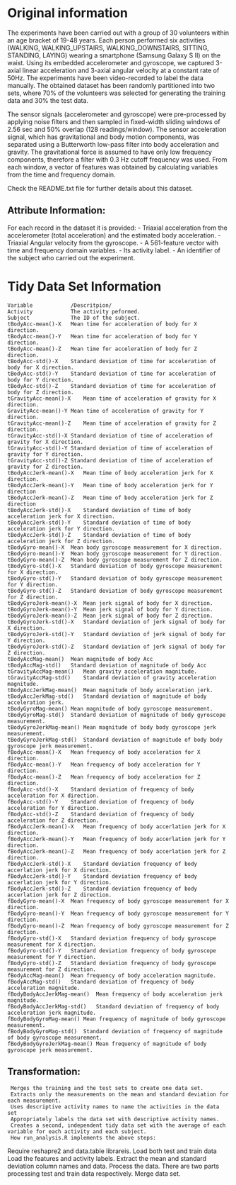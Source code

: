 Original information
=====================
The experiments have been carried out with a group of 30 volunteers within an age bracket of 19-48 years. 
Each person performed six activities (WALKING, WALKING_UPSTAIRS, WALKING_DOWNSTAIRS, SITTING, STANDING, LAYING) 
wearing a smartphone (Samsung Galaxy S II) on the waist. Using its embedded accelerometer and gyroscope, 
we captured 3-axial linear acceleration and 3-axial angular velocity at a constant rate of 50Hz. 
The experiments have been video-recorded to label the data manually. 
The obtained dataset has been randomly partitioned into two sets, where 70% of the volunteers was selected 
for generating the training data and 30% the test data. 

The sensor signals (accelerometer and gyroscope) were pre-processed by applying noise filters and then sampled 
in fixed-width sliding windows of 2.56 sec and 50% overlap (128 readings/window). 
The sensor acceleration signal, which has gravitational and body motion components, 
was separated using a Butterworth low-pass filter into body acceleration and gravity. 
The gravitational force is assumed to have only low frequency components, 
therefore a filter with 0.3 Hz cutoff frequency was used. From each window, 
a vector of features was obtained by calculating variables from the time and frequency domain. 

Check the README.txt file for further details about this dataset.


Attribute Information:
----------------------
For each record in the dataset it is provided: 
    - Triaxial acceleration from the accelerometer (total acceleration) and the estimated body acceleration. 
    - Triaxial Angular velocity from the gyroscope. 
    - A 561-feature vector with time and frequency domain variables. 
    - Its activity label. 
    - An identifier of the subject who carried out the experiment.


Tidy Data Set Information
==========================
    Variable	        /Descritpion/
    Activity	        The activity peformed.
    Subject	            The ID of the subject.
    tBodyAcc-mean()-X	Mean time for acceleration of body for X direction.
    tBodyAcc-mean()-Y   Mean time for acceleration of body for Y direction.
    tBodyAcc-mean()-Z	Mean time for acceleration of body for Z direction.
    tBodyAcc-std()-X	Standard deviation of time for acceleration of body for X direction.
    tBodyAcc-std()-Y	Standard deviation of time for acceleration of body for Y direction.
    tBodyAcc-std()-Z	Standard deviation of time for acceleration of body for Z direction.
    tGravityAcc-mean()-X	Mean time of acceleration of gravity for X direction.
    GravityAcc-mean()-Y	Mean time of acceleration of gravity for Y direction.
    tGravityAcc-mean()-Z	Mean time of acceleration of gravity for Z direction.
    tGravityAcc-std()-X	Standard deviation of time of acceleration of gravity for X direction.
    tGravityAcc-std()-Y	Standard deviation of time of acceleration of gravity for Y direction.
    tGravityAcc-std()-Z	Standard deviation of time of acceleration of gravity for Z direction.
    tBodyAccJerk-mean()-X	Mean time of body acceleration jerk for X direction.
    tBodyAccJerk-mean()-Y	Mean time of body acceleration jerk for Y direction
    tBodyAccJerk-mean()-Z	Mean time of body acceleration jerk for Z direction
    tBodyAccJerk-std()-X	Standard deviation of time of body acceleration jerk for X direction.
    tBodyAccJerk-std()-Y	Standard deviation of time of body acceleration jerk for Y direction.
    tBodyAccJerk-std()-Z	Standard deviation of time of body acceleration jerk for Z direction.
    tBodyGyro-mean()-X	Mean body gyroscope measurement for X direction.
    tBodyGyro-mean()-Y	Mean body gyroscope measurement for Y direction.
    tBodyGyro-mean()-Z	Mean body gyroscope measurement for Z direction.
    tBodyGyro-std()-X	Standard deviation of body gyroscope measurement for X direction.
    tBodyGyro-std()-Y	Standard deviation of body gyroscope measurement for Y direction.
    tBodyGyro-std()-Z	Standard deviation of body gyroscope measurement for Z direction.
    tBodyGyroJerk-mean()-X	Mean jerk signal of body for X direction.
    tBodyGyroJerk-mean()-Y	Mean jerk signal of body for Y direction.
    tBodyGyroJerk-mean()-Z	Mean jerk signal of body for Z direction.
    tBodyGyroJerk-std()-X	Standard deviation of jerk signal of body for X direction.
    tBodyGyroJerk-std()-Y	Standard deviation of jerk signal of body for Y direction.
    tBodyGyroJerk-std()-Z	Standard deviation of jerk signal of body for Z direction.
    tBodyAccMag-mean()	Mean magnitude of body Acc
    tBodyAccMag-std()	Standard deviation of magnitude of body Acc
    tGravityAccMag-mean()	Mean gravity acceleration magnitude.
    tGravityAccMag-std()	Standard deviation of gravity acceleration magnitude.
    tBodyAccJerkMag-mean()	Mean magnitude of body acceleration jerk.
    tBodyAccJerkMag-std()	Standard deviation of magnitude of body acceleration jerk.
    tBodyGyroMag-mean()	Mean magnitude of body gyroscope measurement.
    tBodyGyroMag-std()	Standard deviation of magnitude of body gyroscope measurement.
    tBodyGyroJerkMag-mean()	Mean magnitude of body body gyroscope jerk measurement.
    tBodyGyroJerkMag-std()	Standard deviation of magnitude of body body gyroscope jerk measurement.
    fBodyAcc-mean()-X	Mean frequency of body acceleration for X direction.
    fBodyAcc-mean()-Y	Mean frequency of body acceleration for Y direction.
    fBodyAcc-mean()-Z	Mean frequency of body acceleration for Z direction.
    fBodyAcc-std()-X	Standard deviation of frequency of body acceleration for X direction.
    fBodyAcc-std()-Y	Standard deviation of frequency of body acceleration for Y direction.
    fBodyAcc-std()-Z	Standard deviation of frequency of body acceleration for Z direction.
    fBodyAccJerk-mean()-X	Mean frequency of body accerlation jerk for X direction.
    fBodyAccJerk-mean()-Y	Mean frequency of body accerlation jerk for Y direction.
    fBodyAccJerk-mean()-Z	Mean frequency of body accerlation jerk for Z direction.
    fBodyAccJerk-std()-X	Standard deviation frequency of body accerlation jerk for X direction.
    fBodyAccJerk-std()-Y	Standard deviation frequency of body accerlation jerk for Y direction.
    fBodyAccJerk-std()-Z	Standard deviation frequency of body accerlation jerk for Z direction.
    fBodyGyro-mean()-X	Mean frequency of body gyroscope measurement for X direction.
    fBodyGyro-mean()-Y	Mean frequency of body gyroscope measurement for Y direction.
    fBodyGyro-mean()-Z	Mean frequency of body gyroscope measurement for Z direction.
    fBodyGyro-std()-X	Standard deviation frequency of body gyroscope measurement for X direction.
    fBodyGyro-std()-Y	Standard deviation frequency of body gyroscope measurement for Y direction.
    fBodyGyro-std()-Z	Standard deviation frequency of body gyroscope measurement for Z direction.
    fBodyAccMag-mean()	Mean frequency of body acceleration magnitude.
    fBodyAccMag-std()	Standard deviation of frequency of body acceleration magnitude.
    fBodyBodyAccJerkMag-mean()	Mean frequency of body acceleration jerk magnitude.
    fBodyBodyAccJerkMag-std()	Standard deviation of frequency of body acceleration jerk magnitude.
    fBodyBodyGyroMag-mean()	Mean frequency of magnitude of body gyroscope measurement.
    fBodyBodyGyroMag-std()	Standard deviation of frequency of magnitude of body gyroscope measurement.
    fBodyBodyGyroJerkMag-mean()	Mean frequency of magnitude of body gyroscope jerk measurement.

Transformation:
---------------



     Merges the training and the test sets to create one data set.
     Extracts only the measurements on the mean and standard deviation for each measurement.
     Uses descriptive activity names to name the activities in the data set
     Appropriately labels the data set with descriptive activity names.
     Creates a second, independent tidy data set with the average of each variable for each activity and each subject.
     How run_analysis.R implements the above steps:

Require reshapre2 and data.table librareis.
Load both test and train data
Load the features and activity labels.
Extract the mean and standard deviation column names and data.
Process the data. There are two parts processing test and train data respectively.
Merge data set.

